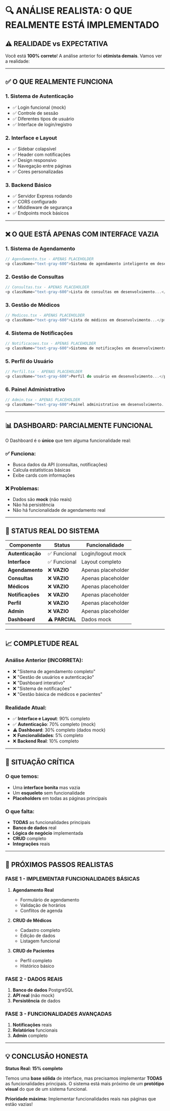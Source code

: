# 🔍 ANÁLISE REALISTA: O QUE REALMENTE ESTÁ IMPLEMENTADO

## ⚠️ **REALIDADE vs EXPECTATIVA**

Você está **100% correto**! A análise anterior foi **otimista demais**. Vamos ver a realidade:

---

## ✅ **O QUE REALMENTE FUNCIONA**

### **1. Sistema de Autenticação**
- ✅ Login funcional (mock)
- ✅ Controle de sessão
- ✅ Diferentes tipos de usuário
- ✅ Interface de login/registro

### **2. Interface e Layout**
- ✅ Sidebar colapsível
- ✅ Header com notificações
- ✅ Design responsivo
- ✅ Navegação entre páginas
- ✅ Cores personalizadas

### **3. Backend Básico**
- ✅ Servidor Express rodando
- ✅ CORS configurado
- ✅ Middleware de segurança
- ✅ Endpoints mock básicos

---

## ❌ **O QUE ESTÁ APENAS COM INTERFACE VAZIA**

### **1. Sistema de Agendamento**
```typescript
// Agendamento.tsx - APENAS PLACEHOLDER
<p className="text-gray-600">Sistema de agendamento inteligente em desenvolvimento...</p>
```

### **2. Gestão de Consultas**
```typescript
// Consultas.tsx - APENAS PLACEHOLDER  
<p className="text-gray-600">Lista de consultas em desenvolvimento...</p>
```

### **3. Gestão de Médicos**
```typescript
// Medicos.tsx - APENAS PLACEHOLDER
<p className="text-gray-600">Lista de médicos em desenvolvimento...</p>
```

### **4. Sistema de Notificações**
```typescript
// Notificacoes.tsx - APENAS PLACEHOLDER
<p className="text-gray-600">Sistema de notificações em desenvolvimento...</p>
```

### **5. Perfil do Usuário**
```typescript
// Perfil.tsx - APENAS PLACEHOLDER
<p className="text-gray-600">Perfil do usuário em desenvolvimento...</p>
```

### **6. Painel Administrativo**
```typescript
// Admin.tsx - APENAS PLACEHOLDER
<p className="text-gray-600">Painel administrativo em desenvolvimento...</p>
```

---

## 📊 **DASHBOARD: PARCIALMENTE FUNCIONAL**

O Dashboard é o **único** que tem alguma funcionalidade real:

### ✅ **Funciona:**
- Busca dados da API (consultas, notificações)
- Calcula estatísticas básicas
- Exibe cards com informações

### ❌ **Problemas:**
- Dados são **mock** (não reais)
- Não há persistência
- Não há funcionalidade de agendamento real

---

## 🎯 **STATUS REAL DO SISTEMA**

| Componente | Status | Funcionalidade |
|------------|--------|----------------|
| **Autenticação** | ✅ Funcional | Login/logout mock |
| **Interface** | ✅ Funcional | Layout completo |
| **Agendamento** | ❌ **VAZIO** | Apenas placeholder |
| **Consultas** | ❌ **VAZIO** | Apenas placeholder |
| **Médicos** | ❌ **VAZIO** | Apenas placeholder |
| **Notificações** | ❌ **VAZIO** | Apenas placeholder |
| **Perfil** | ❌ **VAZIO** | Apenas placeholder |
| **Admin** | ❌ **VAZIO** | Apenas placeholder |
| **Dashboard** | ⚠️ **PARCIAL** | Dados mock |

---

## 📈 **COMPLETUDE REAL**

### **Análise Anterior (INCORRETA):**
- ❌ "Sistema de agendamento completo"
- ❌ "Gestão de usuários e autenticação" 
- ❌ "Dashboard interativo"
- ❌ "Sistema de notificações"
- ❌ "Gestão básica de médicos e pacientes"

### **Realidade Atual:**
- ✅ **Interface e Layout**: 90% completo
- ✅ **Autenticação**: 70% completo (mock)
- ⚠️ **Dashboard**: 30% completo (dados mock)
- ❌ **Funcionalidades**: 5% completo
- ❌ **Backend Real**: 10% completo

---

## 🚨 **SITUAÇÃO CRÍTICA**

### **O que temos:**
- Uma **interface bonita** mas vazia
- Um **esqueleto** sem funcionalidade
- **Placeholders** em todas as páginas principais

### **O que falta:**
- **TODAS** as funcionalidades principais
- **Banco de dados** real
- **Lógica de negócio** implementada
- **CRUD** completo
- **Integrações** reais

---

## 🎯 **PRÓXIMOS PASSOS REALISTAS**

### **FASE 1 - IMPLEMENTAR FUNCIONALIDADES BÁSICAS**
1. **Agendamento Real**
   - Formulário de agendamento
   - Validação de horários
   - Conflitos de agenda

2. **CRUD de Médicos**
   - Cadastro completo
   - Edição de dados
   - Listagem funcional

3. **CRUD de Pacientes**
   - Perfil completo
   - Histórico básico

### **FASE 2 - DADOS REAIS**
1. **Banco de dados** PostgreSQL
2. **API real** (não mock)
3. **Persistência** de dados

### **FASE 3 - FUNCIONALIDADES AVANÇADAS**
1. **Notificações** reais
2. **Relatórios** funcionais
3. **Admin** completo

---

## 💡 **CONCLUSÃO HONESTA**

**Status Real: 15% completo**

Temos uma **base sólida** de interface, mas precisamos implementar **TODAS** as funcionalidades principais. O sistema está mais próximo de um **protótipo visual** do que de um sistema funcional.

**Prioridade máxima:** Implementar funcionalidades reais nas páginas que estão vazias!
